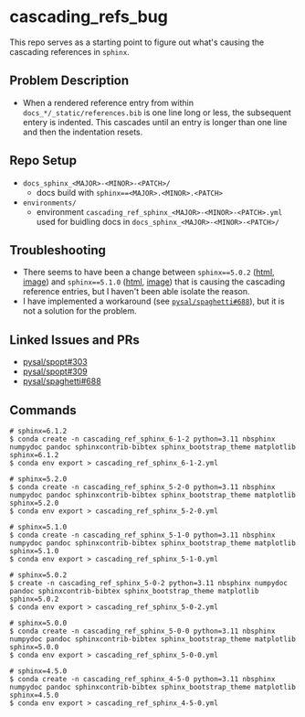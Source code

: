# cascading_refs_bug

This repo serves as a starting point to figure out what's causing the cascading references in `sphinx`.

## Problem Description

* When a rendered reference entry from within `docs_*/_static/references.bib` is one line long or less, the subsequent entery is indented. This cascades until an entry is longer than one line and then the indentation resets.

## Repo Setup

* `docs_sphinx_<MAJOR>-<MINOR>-<PATCH>/`
  * docs build with `sphinx==<MAJOR>.<MINOR>.<PATCH>`
* `environments/`
  * environment `cascading_ref_sphinx_<MAJOR>-<MINOR>-<PATCH>.yml` used for buidling docs in `docs_sphinx_<MAJOR>-<MINOR>-<PATCH>/`

## Troubleshooting

* There seems to have been a change between `sphinx==5.0.2` ([html](https://github.com/jGaboardi/cascading_refs_bug/docs_sphinx_5-0-2/_build/html/references.html), [image]()) and `sphinx==5.1.0` ([html](https://github.com/jGaboardi/cascading_refs_bug/docs_sphinx_5-1-0/_build/html/references.html), [image]()) that is causing the cascading reference entries, but I haven't been able isolate the reason.
* I have implemented a workaround (see [`pysal/spaghetti#688`](https://github.com/pysal/spaghetti/pull/688)), but it is not a solution for the problem.

## Linked Issues and PRs

* [pysal/spopt#303](https://github.com/pysal/spopt/issues/303)
* [pysal/spopt#309](https://github.com/pysal/spopt/pull/309)
* [pysal/spaghetti#688](https://github.com/pysal/spaghetti/pull/688)


## Commands
```
# sphinx=6.1.2
$ conda create -n cascading_ref_sphinx_6-1-2 python=3.11 nbsphinx numpydoc pandoc sphinxcontrib-bibtex sphinx_bootstrap_theme matplotlib sphinx=6.1.2
$ conda env export > cascading_ref_sphinx_6-1-2.yml

# sphinx=5.2.0
$ conda create -n cascading_ref_sphinx_5-2-0 python=3.11 nbsphinx numpydoc pandoc sphinxcontrib-bibtex sphinx_bootstrap_theme matplotlib sphinx=5.2.0
$ conda env export > cascading_ref_sphinx_5-2-0.yml

# sphinx=5.1.0
$ conda create -n cascading_ref_sphinx_5-1-0 python=3.11 nbsphinx numpydoc pandoc sphinxcontrib-bibtex sphinx_bootstrap_theme matplotlib sphinx=5.1.0
$ conda env export > cascading_ref_sphinx_5-1-0.yml

# sphinx=5.0.2
$ create -n cascading_ref_sphinx_5-0-2 python=3.11 nbsphinx numpydoc pandoc sphinxcontrib-bibtex sphinx_bootstrap_theme matplotlib sphinx=5.0.2
$ conda env export > cascading_ref_sphinx_5-0-2.yml

# sphinx=5.0.0
$ conda create -n cascading_ref_sphinx_5-0-0 python=3.11 nbsphinx numpydoc pandoc sphinxcontrib-bibtex sphinx_bootstrap_theme matplotlib sphinx=5.0.0
$ conda env export > cascading_ref_sphinx_5-0-0.yml

# sphinx=4.5.0
$ conda create -n cascading_ref_sphinx_4-5-0 python=3.11 nbsphinx numpydoc pandoc sphinxcontrib-bibtex sphinx_bootstrap_theme matplotlib sphinx=4.5.0
$ conda env export > cascading_ref_sphinx_4-5-0.yml
```
